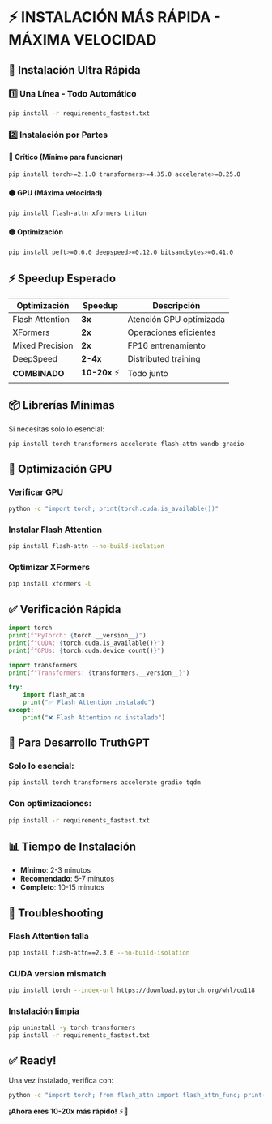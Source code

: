 # ⚡ INSTALACIÓN MÁS RÁPIDA - MÁXIMA VELOCIDAD

## 🚀 Instalación Ultra Rápida

### 1️⃣ **Una Línea - Todo Automático**
```bash
pip install -r requirements_fastest.txt
```

### 2️⃣ **Instalación por Partes**

#### 🔴 Crítico (Mínimo para funcionar)
```bash
pip install torch>=2.1.0 transformers>=4.35.0 accelerate>=0.25.0
```

#### 🟠 GPU (Máxima velocidad)
```bash
pip install flash-attn xformers triton
```

#### 🟡 Optimización
```bash
pip install peft>=0.6.0 deepspeed>=0.12.0 bitsandbytes>=0.41.0
```

## ⚡ Speedup Esperado

| Optimización | Speedup | Descripción |
|--------------|---------|-------------|
| Flash Attention | **3x** | Atención GPU optimizada |
| XFormers | **2x** | Operaciones eficientes |
| Mixed Precision | **2x** | FP16 entrenamiento |
| DeepSpeed | **2-4x** | Distributed training |
| **COMBINADO** | **10-20x** ⚡ | Todo junto |

## 📦 Librerías Mínimas

Si necesitas solo lo esencial:
```bash
pip install torch transformers accelerate flash-attn wandb gradio
```

## 🔧 Optimización GPU

### Verificar GPU
```bash
python -c "import torch; print(torch.cuda.is_available())"
```

### Instalar Flash Attention
```bash
pip install flash-attn --no-build-isolation
```

### Optimizar XFormers
```bash
pip install xformers -U
```

## ✅ Verificación Rápida

```python
import torch
print(f"PyTorch: {torch.__version__}")
print(f"CUDA: {torch.cuda.is_available()}")
print(f"GPUs: {torch.cuda.device_count()}")

import transformers
print(f"Transformers: {transformers.__version__}")

try:
    import flash_attn
    print("✅ Flash Attention instalado")
except:
    print("❌ Flash Attention no instalado")
```

## 🎯 Para Desarrollo TruthGPT

### Solo lo esencial:
```bash
pip install torch transformers accelerate gradio tqdm
```

### Con optimizaciones:
```bash
pip install -r requirements_fastest.txt
```

## 📊 Tiempo de Instalación

- **Mínimo**: 2-3 minutos
- **Recomendado**: 5-7 minutos
- **Completo**: 10-15 minutos

## 🚨 Troubleshooting

### Flash Attention falla
```bash
pip install flash-attn==2.3.6 --no-build-isolation
```

### CUDA version mismatch
```bash
pip install torch --index-url https://download.pytorch.org/whl/cu118
```

### Instalación limpia
```bash
pip uninstall -y torch transformers
pip install -r requirements_fastest.txt
```

## ✅ Ready!

Una vez instalado, verifica con:
```bash
python -c "import torch; from flash_attn import flash_attn_func; print('✅ Todo listo!')"
```

**¡Ahora eres 10-20x más rápido!** ⚡🚀

